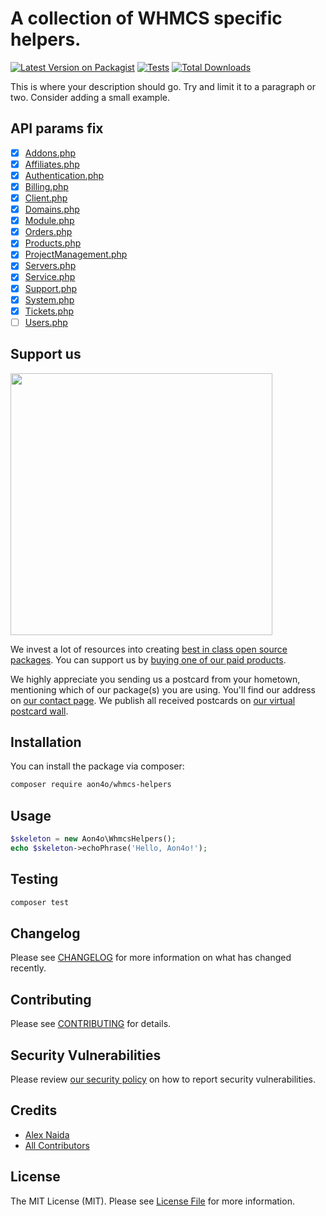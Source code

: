 # A collection of WHMCS specific helpers.

[![Latest Version on Packagist](https://img.shields.io/packagist/v/aon4o/whmcs-helpers.svg?style=flat-square)](https://packagist.org/packages/aon4o/whmcs-helpers)
[![Tests](https://img.shields.io/github/actions/workflow/status/aon4o/whmcs-helpers/run-tests.yml?branch=main&label=tests&style=flat-square)](https://github.com/aon4o/whmcs-helpers/actions/workflows/run-tests.yml)
[![Total Downloads](https://img.shields.io/packagist/dt/aon4o/whmcs-helpers.svg?style=flat-square)](https://packagist.org/packages/aon4o/whmcs-helpers)

This is where your description should go. Try and limit it to a paragraph or two. Consider adding a small example.

## API params fix

- [x] [Addons.php](src/LocalAPI/Addons.php)
- [x] [Affiliates.php](src/LocalAPI/Affiliates.php)
- [x] [Authentication.php](src/LocalAPI/Authentication.php)
- [x] [Billing.php](src/LocalAPI/Billing.php)
- [x] [Client.php](src/LocalAPI/Client.php)
- [x] [Domains.php](src/LocalAPI/Domains.php)
- [x] [Module.php](src/LocalAPI/Module.php)
- [x] [Orders.php](src/LocalAPI/Orders.php)
- [x] [Products.php](src/LocalAPI/Products.php)
- [x] [ProjectManagement.php](src/LocalAPI/ProjectManagement.php)
- [x] [Servers.php](src/LocalAPI/Servers.php)
- [x] [Service.php](src/LocalAPI/Service.php)
- [x] [Support.php](src/LocalAPI/Support.php)
- [x] [System.php](src/LocalAPI/System.php)
- [x] [Tickets.php](src/LocalAPI/Tickets.php)
- [ ] [Users.php](src/LocalAPI/Users.php)

## Support us

[<img src="https://github-ads.s3.eu-central-1.amazonaws.com/whmcs-helpers.jpg?t=1" width="419px" />](https://spatie.be/github-ad-click/whmcs-helpers)

We invest a lot of resources into creating [best in class open source packages](https://spatie.be/open-source). You can
support us by [buying one of our paid products](https://spatie.be/open-source/support-us).

We highly appreciate you sending us a postcard from your hometown, mentioning which of our package(s) you are using.
You'll find our address on [our contact page](https://spatie.be/about-us). We publish all received postcards
on [our virtual postcard wall](https://spatie.be/open-source/postcards).

## Installation

You can install the package via composer:

```bash
composer require aon4o/whmcs-helpers
```

## Usage

```php
$skeleton = new Aon4o\WhmcsHelpers();
echo $skeleton->echoPhrase('Hello, Aon4o!');
```

## Testing

```bash
composer test
```

## Changelog

Please see [CHANGELOG](CHANGELOG.md) for more information on what has changed recently.

## Contributing

Please see [CONTRIBUTING](https://github.com/spatie/.github/blob/main/CONTRIBUTING.md) for details.

## Security Vulnerabilities

Please review [our security policy](../../security/policy) on how to report security vulnerabilities.

## Credits

- [Alex Naida](https://github.com/aon4o)
- [All Contributors](../../contributors)

## License

The MIT License (MIT). Please see [License File](LICENSE.md) for more information.
